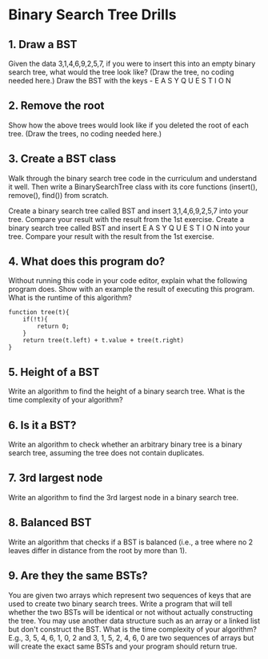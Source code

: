 # Binary Search Tree Drills

## 1. Draw a BST
Given the data 3,1,4,6,9,2,5,7, if you were to insert this into an empty binary search tree, what would the tree look like? (Draw the tree, no coding needed here.)
Draw the BST with the keys - E A S Y Q U E S T I O N

## 2. Remove the root
Show how the above trees would look like if you deleted the root of each tree. (Draw the trees, no coding needed here.)

## 3. Create a BST class
Walk through the binary search tree code in the curriculum and understand it well. Then write a BinarySearchTree class with its core functions (insert(), remove(), find()) from scratch.

Create a binary search tree called BST and insert 3,1,4,6,9,2,5,7 into your tree. Compare your result with the result from the 1st exercise.
Create a binary search tree called BST and insert E A S Y Q U E S T I O N into your tree. Compare your result with the result from the 1st exercise.

## 4. What does this program do?
Without running this code in your code editor, explain what the following program does. Show with an example the result of executing this program. What is the runtime of this algorithm?
```
function tree(t){
    if(!t){
        return 0;
    }
    return tree(t.left) + t.value + tree(t.right)
}
```

## 5. Height of a BST
Write an algorithm to find the height of a binary search tree. What is the time complexity of your algorithm?

## 6. Is it a BST?
Write an algorithm to check whether an arbitrary binary tree is a binary search tree, assuming the tree does not contain duplicates.

## 7. 3rd largest node
Write an algorithm to find the 3rd largest node in a binary search tree.

## 8. Balanced BST
Write an algorithm that checks if a BST is balanced (i.e., a tree where no 2 leaves differ in distance from the root by more than 1).

## 9. Are they the same BSTs?
You are given two arrays which represent two sequences of keys that are used to create two binary search trees. Write a program that will tell whether the two BSTs will be identical or not without actually constructing the tree. You may use another data structure such as an array or a linked list but don't construct the BST. What is the time complexity of your algorithm? E.g., 3, 5, 4, 6, 1, 0, 2 and 3, 1, 5, 2, 4, 6, 0 are two sequences of arrays but will create the exact same BSTs and your program should return true.